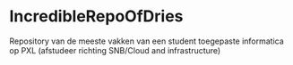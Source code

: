 # IncredibleRepoOfDries

Repository van de meeste vakken van een student toegepaste informatica op PXL
(afstudeer richting SNB/Cloud and infrastructure)
